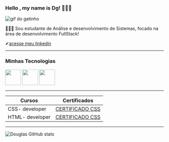 ### Hello , my name is Dg! 👨🏽‍💻

![gif do gatinho](https://i.gifer.com/origin/d6/d66620ccdb4aee4182879a2c07d393ef_w200.gif)

👨🏽‍💻 Sou estudante de Análise e desenvolvimento de Sistemas, focado na área de desenvolvimento FullStack!

✔[acesse meu linkedin](https://www.linkedin.com/in/dgfernandesf/)


------

### Minhas Tecnologias

<p align="center>

<img src="https://cdn.jsdelivr.net/gh/devicons/devicon@latest/icons/javascript/javascript-plain.svg" width="50px">

<img src="https://cdn.jsdelivr.net/gh/devicons/devicon@latest/icons/html5/html5-plain-wordmark.svg" width="50px">

<img src="https://cdn.jsdelivr.net/gh/devicons/devicon@latest/icons/css3/css3-plain-wordmark.svg" width="50px">

<img src="https://cdn.jsdelivr.net/gh/devicons/devicon@latest/icons/mysql/mysql-original-wordmark.svg" width="50px">

</p>

-----
|Cursos  | Certificados |
|--------| -------------|
|CSS- developer | [CERTIFICADO CSS](https://hermes.dio.me/certificates/0WQFEQUT.pdf)
|HTML- developer | [CERTIFICADO CSS](https://hermes.dio.me/certificates/56D1B682.pdf)

----

![Douglas GitHub stats](https://github-readme-stats.vercel.app/api?username=dougffjw&show_icons=true&theme=dark)